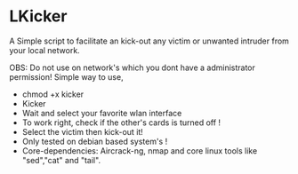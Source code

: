 # LKicker
A Simple script to facilitate an kick-out any victim or unwanted intruder from your local network.


OBS: Do not use on network's which you dont have a administrator permission!
Simple way to use,
  - chmod +x kicker
  - Kicker
  - Wait and select your favorite wlan interface
  - To work right, check if the other's cards is turned off !
  - Select the victim then kick-out it!
  - Only tested on debian based system's !
  - Core-dependencies: Aircrack-ng, nmap and core linux tools like "sed","cat" and "tail".
